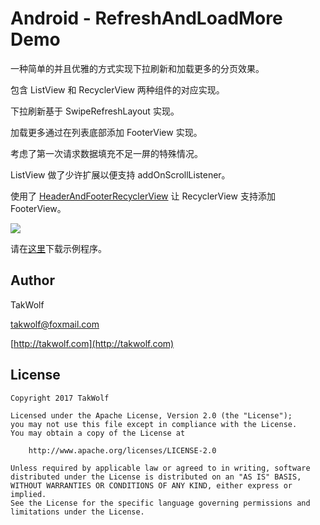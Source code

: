 # Android - RefreshAndLoadMore Demo #

一种简单的并且优雅的方式实现下拉刷新和加载更多的分页效果。

包含 ListView 和 RecyclerView 两种组件的对应实现。

下拉刷新基于 SwipeRefreshLayout 实现。

加载更多通过在列表底部添加 FooterView 实现。

考虑了第一次请求数据填充不足一屏的特殊情况。

ListView 做了少许扩展以便支持 addOnScrollListener。

使用了 [HeaderAndFooterRecyclerView](https://github.com/TakWolf/Android-HeaderAndFooterRecyclerView) 让 RecyclerView 支持添加 FooterView。

![](http://takwolf.com/static/github/Android-RefreshAndLoadMore-Demo/01.gif)

请在[这里](https://fir.im/refreshandloadmore)下载示例程序。

## Author ##

TakWolf

[takwolf@foxmail.com](mailto:takwolf@foxmail.com)

[http://takwolf.com](http://takwolf.com)

## License ##

```
Copyright 2017 TakWolf

Licensed under the Apache License, Version 2.0 (the "License");
you may not use this file except in compliance with the License.
You may obtain a copy of the License at

    http://www.apache.org/licenses/LICENSE-2.0

Unless required by applicable law or agreed to in writing, software
distributed under the License is distributed on an "AS IS" BASIS,
WITHOUT WARRANTIES OR CONDITIONS OF ANY KIND, either express or implied.
See the License for the specific language governing permissions and
limitations under the License.
```

